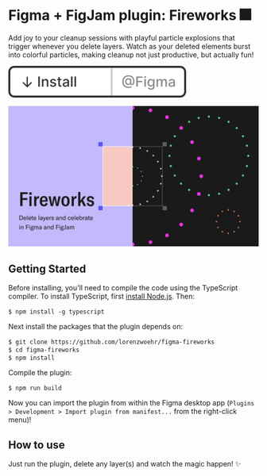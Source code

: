
# Figma + FigJam plugin: Fireworks 🎆

Add joy to your cleanup sessions with playful particle explosions that trigger whenever you delete layers. Watch as your deleted elements burst into colorful particles, making cleanup not just productive, but actually fun!

[![button](https://raw.githubusercontent.com/lorenzwoehr/figma-fireworks/main/media/button.svg)](https://www.figma.com/community/plugin/1441877327046958424/fireworks)

![cover-art](https://raw.githubusercontent.com/lorenzwoehr/figma-fireworks/refs/heads/main/media/cover-art.png)

## Getting Started
Before installing, you'll need to compile the code using the TypeScript compiler. To install TypeScript, first [install Node.js](https://nodejs.org/en/download/). Then:
```
$ npm install -g typescript
```

Next install the packages that the plugin depends on:
```
$ git clone https://github.com/lorenzwoehr/figma-fireworks
$ cd figma-fireworks
$ npm install
```

Compile the plugin:
```
$ npm run build
```

Now you can import the plugin from within the Figma desktop app (`Plugins > Development > Import plugin from manifest...` from the right-click menu)!


## How to use
Just run the plugin, delete any layer(s) and watch the magic happen! ✨
